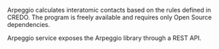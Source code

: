 Arpeggio calculates interatomic contacts based on the rules defined in CREDO. The program is freely available and requires only Open Source dependencies.

Arpeggio service exposes the Arpeggio library through a REST API.
